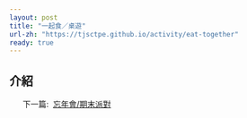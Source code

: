```yaml
---
layout: post
title: "一起食／桌遊"
url-zh: "https://tjsctpe.github.io/activity/eat-together"
ready: true
---
```


## 介紹

<ul>
<tr>下一篇:&nbsp;</tr>
<a href="/activity/party">
忘年會/期末派對
</a>
</ul>